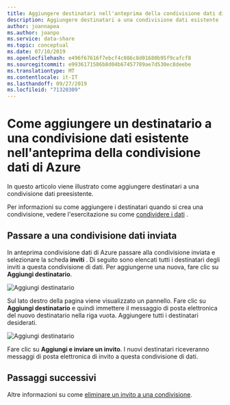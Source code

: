 ```yaml
---
title: Aggiungere destinatari nell'anteprima della condivisione dati di Azure
description: Aggiungere destinatari a una condivisione dati esistente
author: joannapea
ms.author: joanpo
ms.service: data-share
ms.topic: conceptual
ms.date: 07/10/2019
ms.openlocfilehash: e496f67616f7ebcf4c086c8d01680b95f9cafcf8
ms.sourcegitcommit: e9936171586b8d04b67457789ae7d530ec8deebe
ms.translationtype: MT
ms.contentlocale: it-IT
ms.lasthandoff: 09/27/2019
ms.locfileid: "71320309"
---
```

# <a name="how-to-add-a-recipient-to-an-existing-data-share-in-azure-data-share-preview"></a>Come aggiungere un destinatario a una condivisione dati esistente nell'anteprima della condivisione dati di Azure

In questo articolo viene illustrato come aggiungere destinatari a una condivisione dati preesistente. 

Per informazioni su come aggiungere i destinatari quando si crea una condivisione, vedere l'esercitazione su come [condividere i dati](share-your-data.md) .

## <a name="navigate-to-a-sent-data-share"></a>Passare a una condivisione dati inviata

In anteprima condivisione dati di Azure passare alla condivisione inviata e selezionare la scheda **inviti** . Di seguito sono elencati tutti i destinatari degli inviti a questa condivisione di dati. Per aggiungerne una nuova, fare clic su **Aggiungi destinatario**.

![Aggiungi destinatario](./media/how-to/how-to-add-recipients/add-recipient.png)

Sul lato destro della pagina viene visualizzato un pannello. Fare clic su **Aggiungi destinatario** e quindi immettere il messaggio di posta elettronica del nuovo destinatario nella riga vuota. Aggiungere tutti i destinatari desiderati.

![Aggiungi destinatario](./media/how-to/how-to-add-recipients/add-recipient-side.png)

Fare clic su **Aggiungi e inviare un invito**. I nuovi destinatari riceveranno messaggi di posta elettronica di invito a questa condivisione di dati.

## <a name="next-steps"></a>Passaggi successivi
Altre informazioni su come [eliminare un invito a una condivisione](how-to-delete-invitation.md).
